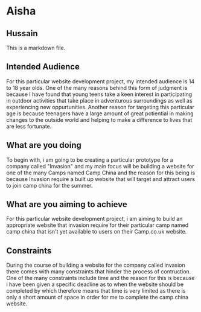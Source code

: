# Aisha
## Hussain

This is a markdown file.

## Intended Audience 

For this particular website development project, my intended audience is 14 to 18 year olds. One of the many reasons behind this form of judgment is because I have found that young teens take a keen interest in participating in outdoor activities that take place in adventurous surroundings as well as experiencing new oppurtunities. Another reason for targeting this particular age is because teenagers have a large amount of great potiential in making changes to the outside world and helping to make a difference to lives that are less fortunate. 

## What are you doing 

To begin with, i am going to be creating a particular prototype for a company called "Invasion" and my main focus will be building a
website for one of the many Camps named Camp China and the reason for this being is because Invasion require a built up website that will 
target and attract users to join camp china for the summer. 

## What are you aiming to achieve

For this particular website development project, i am aiming to build an appropriate website that invasion require for their particular camp named camp china that isn't yet available to users on their Camp.co.uk website.

## Constraints 

During the course of building a website for the company called invasion there comes with many constraints that hinder the process of contruction. One of the many constraints include time and the reason for this is because i have been given a specific deadline as to when the website should be completed by which therefore means that time is very limited as there is only a short amount of space in order for me to complete the camp china website. 


